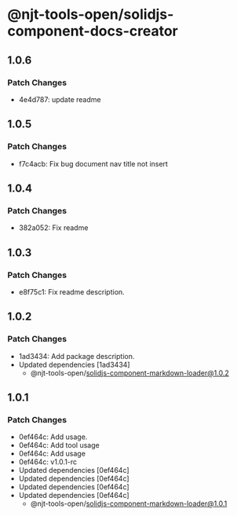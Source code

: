# @njt-tools-open/solidjs-component-docs-creator

## 1.0.6

### Patch Changes

- 4e4d787: update readme

## 1.0.5

### Patch Changes

- f7c4acb: Fix bug document nav title not insert

## 1.0.4

### Patch Changes

- 382a052: Fix readme

## 1.0.3

### Patch Changes

- e8f75c1: Fix readme description.

## 1.0.2

### Patch Changes

- 1ad3434: Add package description.
- Updated dependencies [1ad3434]
  - @njt-tools-open/solidjs-component-markdown-loader@1.0.2

## 1.0.1

### Patch Changes

- 0ef464c: Add usage.
- 0ef464c: Add tool usage
- 0ef464c: Add usage
- 0ef464c: v1.0.1-rc
- Updated dependencies [0ef464c]
- Updated dependencies [0ef464c]
- Updated dependencies [0ef464c]
- Updated dependencies [0ef464c]
  - @njt-tools-open/solidjs-component-markdown-loader@1.0.1
